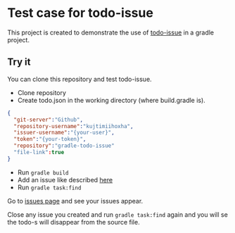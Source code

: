 # Test case for todo-issue
This project is created to demonstrate the use of [todo-issue](https://github.com/kujtimiihoxha/todo-issue) in a gradle project.
## Try it
You can clone this repository and test todo-issue.

- Clone repository 
- Create todo.json in the working directory (where build.gradle is).
```json
{
  "git-server":"Github",
  "repository-username":"kujtimiihoxha",
  "issuer-username":"{your-user}",
  "token":"{your-token}",
  "repository":"gradle-todo-issue"
  "file-link":true
}
```
- Run ``` gradle build ```
- Add an issue like described [here](https://github.com/kujtimiihoxha/todo-issue#syntax)
- Run ```gradle task:find```

Go to [issues page](https://github.com/kujtimiihoxha/gradle-todo-issue/issues) and see your issues appear.

Close any issue you created and run ```gradle task:find``` again and you will se the todo-s will disappear from the source file.
